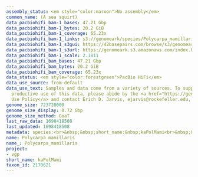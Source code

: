 ```yaml
---
assembly_status: <em style="color:maroon">No assembly</em>
common_name: (A sea squirt)
data_pacbiohifi_bam-1_bases: 47.21 Gbp
data_pacbiohifi_bam-1_bytes: 20.2 GiB
data_pacbiohifi_bam-1_coverage: 65.23x
data_pacbiohifi_bam-1_links: s3://genomeark/species/Polycarpa_mamillaris/kaPolMami1/genomic_data/pacbio_hifi/<br>
data_pacbiohifi_bam-1_s3gui: https://42basepairs.com/browse/s3/genomeark/species/Polycarpa_mamillaris/kaPolMami1/genomic_data/pacbio_hifi/
data_pacbiohifi_bam-1_s3url: https://genomeark.s3.amazonaws.com/index.html?prefix=species/Polycarpa_mamillaris/kaPolMami1/genomic_data/pacbio_hifi/
data_pacbiohifi_bam-1_scale: 2.1811
data_pacbiohifi_bam_bases: 47.21 Gbp
data_pacbiohifi_bam_bytes: 20.2 GiB
data_pacbiohifi_bam_coverage: 65.23x
data_status: <em style="color:forestgreen">PacBio HiFi</em>
data_use_source: from-default
data_use_text: Samples and data come from a variety of sources. To support fair and
  productive use of this data, please abide by the <a href="https://genome10k.soe.ucsc.edu/data-use-policies/">Data
  Use Policy</a> and contact Erich D. Jarvis, ejarvis@rockefeller.edu, with any questions.
genome_size: 723720000
genome_size_display: 0.72 Gbp
genome_size_method: GoaT
last_raw_data: 1698418508
last_updated: 1698418508
metadata: species:<br>&nbsp;&nbsp;short_name:&nbsp;kaPolMami<br>&nbsp;&nbsp;name:&nbsp;Polycarpa&nbsp;mamillaris<br>&nbsp;&nbsp;taxon_id:&nbsp;2170621<br>&nbsp;&nbsp;common_name:&nbsp;(A&nbsp;sea&nbsp;squirt)<br>&nbsp;&nbsp;order:<br>&nbsp;&nbsp;&nbsp;&nbsp;name:&nbsp;Stolidobranchia<br>&nbsp;&nbsp;family:<br>&nbsp;&nbsp;&nbsp;&nbsp;name:&nbsp;Styelidae<br>&nbsp;&nbsp;individuals:<br>&nbsp;&nbsp;&nbsp;&nbsp;-&nbsp;short_name:&nbsp;kaPolMami1<br>&nbsp;&nbsp;&nbsp;&nbsp;&nbsp;&nbsp;biosample_id:&nbsp;SAMEA112789121<br>&nbsp;&nbsp;&nbsp;&nbsp;&nbsp;&nbsp;sex:<br>&nbsp;&nbsp;genome_size:&nbsp;723720000<br>&nbsp;&nbsp;genome_size_method:&nbsp;GoaT<br>&nbsp;&nbsp;project:&nbsp;[&nbsp;vgp&nbsp;]<br>
name: Polycarpa mamillaris
name_: Polycarpa_mamillaris
project:
- vgp
short_name: kaPolMami
taxon_id: 2170621
---
```

